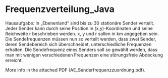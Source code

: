# Frequenzverteilung_Java

Hausaufgabe: 
In „Ebenenland“ sind bis zu 30 stationäre Sender verteilt. Jeder Sender kann durch seine
Position in (x,y)-Koordinaten und seine Reichweite r beschrieben werden. x, y und r sollen in
km angegeben sein. Die Sendefrequenzen müssen nun so verteilt werden, dass zwei
Sender, deren Sendebereich sich überschneidet, unterschiedliche Frequenzen erhalten. Die
Sendefrequenz eines Senders soll so gewählt werden, dass man mit wenigen verschiedenen
Frequenzen eine störungsfreie Abdeckung erreicht.

More info in the attached PDF (AE_Senderfrequenzzuordnung.pdf).
